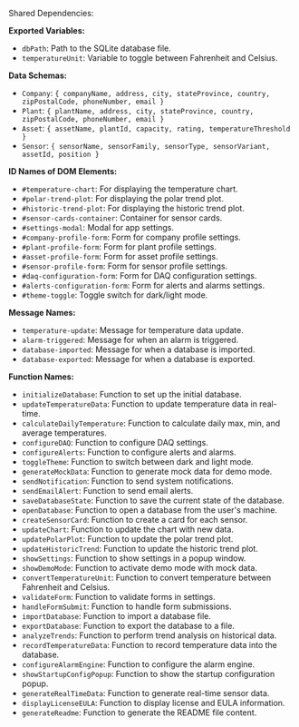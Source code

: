 Shared Dependencies:

**Exported Variables:**
- `dbPath`: Path to the SQLite database file.
- `temperatureUnit`: Variable to toggle between Fahrenheit and Celsius.

**Data Schemas:**
- `Company`: `{ companyName, address, city, stateProvince, country, zipPostalCode, phoneNumber, email }`
- `Plant`: `{ plantName, address, city, stateProvince, country, zipPostalCode, phoneNumber, email }`
- `Asset`: `{ assetName, plantId, capacity, rating, temperatureThreshold }`
- `Sensor`: `{ sensorName, sensorFamily, sensorType, sensorVariant, assetId, position }`

**ID Names of DOM Elements:**
- `#temperature-chart`: For displaying the temperature chart.
- `#polar-trend-plot`: For displaying the polar trend plot.
- `#historic-trend-plot`: For displaying the historic trend plot.
- `#sensor-cards-container`: Container for sensor cards.
- `#settings-modal`: Modal for app settings.
- `#company-profile-form`: Form for company profile settings.
- `#plant-profile-form`: Form for plant profile settings.
- `#asset-profile-form`: Form for asset profile settings.
- `#sensor-profile-form`: Form for sensor profile settings.
- `#daq-configuration-form`: Form for DAQ configuration settings.
- `#alerts-configuration-form`: Form for alerts and alarms settings.
- `#theme-toggle`: Toggle switch for dark/light mode.

**Message Names:**
- `temperature-update`: Message for temperature data update.
- `alarm-triggered`: Message for when an alarm is triggered.
- `database-imported`: Message for when a database is imported.
- `database-exported`: Message for when a database is exported.

**Function Names:**
- `initializeDatabase`: Function to set up the initial database.
- `updateTemperatureData`: Function to update temperature data in real-time.
- `calculateDailyTemperature`: Function to calculate daily max, min, and average temperatures.
- `configureDAQ`: Function to configure DAQ settings.
- `configureAlerts`: Function to configure alerts and alarms.
- `toggleTheme`: Function to switch between dark and light mode.
- `generateMockData`: Function to generate mock data for demo mode.
- `sendNotification`: Function to send system notifications.
- `sendEmailAlert`: Function to send email alerts.
- `saveDatabaseState`: Function to save the current state of the database.
- `openDatabase`: Function to open a database from the user's machine.
- `createSensorCard`: Function to create a card for each sensor.
- `updateChart`: Function to update the chart with new data.
- `updatePolarPlot`: Function to update the polar trend plot.
- `updateHistoricTrend`: Function to update the historic trend plot.
- `showSettings`: Function to show settings in a popup window.
- `showDemoMode`: Function to activate demo mode with mock data.
- `convertTemperatureUnit`: Function to convert temperature between Fahrenheit and Celsius.
- `validateForm`: Function to validate forms in settings.
- `handleFormSubmit`: Function to handle form submissions.
- `importDatabase`: Function to import a database file.
- `exportDatabase`: Function to export the database to a file.
- `analyzeTrends`: Function to perform trend analysis on historical data.
- `recordTemperatureData`: Function to record temperature data into the database.
- `configureAlarmEngine`: Function to configure the alarm engine.
- `showStartupConfigPopup`: Function to show the startup configuration popup.
- `generateRealTimeData`: Function to generate real-time sensor data.
- `displayLicenseEULA`: Function to display license and EULA information.
- `generateReadme`: Function to generate the README file content.